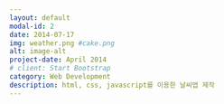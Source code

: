 ```yaml
---
layout: default
modal-id: 2
date: 2014-07-17
img: weather.png #cake.png
alt: image-alt
project-date: April 2014
# client: Start Bootstrap
category: Web Development
description: html, css, javascript를 이용한 날씨앱 제작
---
```

